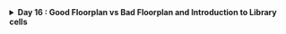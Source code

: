 
<details>
  <Summary><strong> Day 16 : Good Floorplan vs Bad Floorplan and Introduction to Library cells</strong></summary>

# Contents
- [Chip Floor planning considerations](#chip-floor-planning-considerations)
  - [Utilization factor and aspect ratio](#utilization-factor-and-aspect-ratio)
  - [Concept of pre-placed cells](#cencept-of-pre--placed-cells)
  - [De-coupling Capacitors](#de--coupling-capacitors)
  - [Power planning](#power-planning)
  - [Pin-placement and logical cell placement blockage](#pin--placement-and-logical-cell-placement-blockage)
  - [Steps-to-run-floorplan-using-OpenLANE](#steps-to-run-floorplan-using-openlane)
  - [Review floorplan files and steps to view floorplan](#review-floorplan-files-and-steps-to-view-floorplan)
  - [Review floorplan layout in magin](#review-floorplan-layout-in-magic)
- [Library Binding and Placement](#library-binding-and-placement)
  - [Netlist binding and initial place design](netlist-binidng-and-initial-place-design)
  - [Optimize placement using estimated wire-length and capacitance](#optimize-placement-using-estimated-wl-cap)
  - [Final placement optimization](final-placement-opt)
  - [Need for libraries and characterization](#need-for-libraries-and-char)
  - [Congestion aware placement using RePlAce](#congestion-aware-placement-using-replace)
- [Cell design and characterization flows](#cell-design-and-char-flows)
  - [Inputs for cell design flow](#inputs-for-cell-design-flow)
  - [Circuit design step](#circuit-design-step)
  - [Layout design step](#layout-design-step)
  - [Typical Characterization flow](#typical-char-flow)
- [General Timing Characterization Parameters](#general-timing-char-parameters)  
  - [Timing threshold definations](#timing-threshold-definations)
  - [Propogation delay and transition time](#propogation-delay-and-transition-time)

<a id="chip-floor-planning-considerations"></a>
# Chip Floor planning considerations

<a id="utilization-factor-and-aspect-ratio"></a>
## Utilization factor and aspect ratio

<a id="cencept-of-pre--placed-cells"></a>
## Concept of pre-placed cells

<a id="de--coupling-capacitors"></a>
## De-coupling Capacitors

<a id="power-planning"></a>
## Power planning

<a id="pin--placement-and-logical-cell-placement-blockage"></a>
## Pin-placement and logical cell placement blockage

<a id="steps-to-run-floorplan-using-openlane"></a>
## Steps-to-run-floorplan-using-OpenLANE

  
<a id="review-floorplan-files-and-steps-to-view-floorplan"></a>
## Review floorplan files and steps to view floorplan


<a id="review-floorplan-layout-in-magic"></a>
## Review floorplan layout in magin

<a id="library-binding-and-placement"></a>
## Library Binding and Placement


<a id="library-binding-and-placement"></a>
# Library Binding and Placement

<a id="netlist-binidng-and-initial-place-design"></a>
## Netlist binding and initial place design

<a id="optimize-placement-using-estimated-wl-cap"></a>
## Optimize placement using estimated wire-length and capacitance

<a id="final-placement-opt"></a>
## Final placement optimization

<a id="need-for-libraries-and-char"></a>
## Need for libraries and characterization

<a id="congestion-aware-placement-using-replace"></a>
## Congestion aware placement using RePlAce

<a id="cell-design-and-char-flows"></a>
# Cell design and characterization flows

<a id="inputs-for-cell-design-flow"></a>
## Inputs for cell design flow

<a id="circuit-design-step"></a>
## Circuit design step

<a id="layout-design-step"></a>
## Layout design step

<a id="typical-char-flow"></a>
## Typical Characterization flow

<a id="general-timing-char-parameters"></a>
# General Timing Characterization Parameters

<a id="timing-threshold-definations"></a>
## Timing threshold definations

<a id="propogation-delay-and-transition-time"></a>
## Propogation delay and transition time
